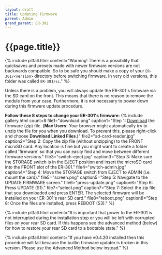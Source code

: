 ```yaml
---
layout: draft
title: Updating Firmware
parent: Admin
grand_parent: ER-301
---
```


# {{page.title}}

{% include pitfall.html
content="Warning! There is a possibility that quicksaves and presets made with newer firmware versions are not backwards compatible. So to be safe you should make a copy of your ```ER-301/<version>``` directory before switching firmware.  In very old versions, this folder was called ```ER-301/sc```."
%}

Unless there is a problem, you will always update the ER-301's firmware via the SD card on the front.  This means that there is no reason to remove the module from your case.  Furthermore, it is not necessary to power down during this firmware update procedure.

**Follow these 8 steps to change your ER-301's firmware:**
{% include gallery.html
count=8
file1="download.png"
caption1="Step 1: [Download](https://github.com/odevices/er-301/releases) the firmware (zip) file. (**Mac Users:** Your browser might automatically try to unzip the file for you when you download. To prevent this, please right-click and choose **Download Linked Files**.)"
file2="sd-card-reader.jpg"
caption2="Step 2: Copy the zip file (without unzipping) to the FRONT microSD card. Any location is fine but you might want to create a folder called 'firmware' so that you can easily find and move between different firmware versions."
file3="switch-eject.jpg"
caption3="Step 3: Make sure the STORAGE switch is in the EJECT position and insert the microSD card into the FRONT slot of the ER-301."
file4="switch-admin.jpg"
caption4="Step 4: Move the STORAGE switch from EJECT to ADMIN (i.e. mount the card)."
file5="screen.png"
caption5="Step 5: Navigate to the UPDATE FIRMWARE screen."
file6="press-update.png"
caption6="Step 6: Press UPDATE (S1)."
file7="select.png"
caption7="Step 7: Select the zip file that you downloaded and press ENTER. The selected firmware will be installed on your ER-301's rear SD card."
file8="reboot.png"
caption8="Step 8: Once the files are installed, press REBOOT (S3)."
%}

{% include pitfall.html
content="It is important that power to the ER-301 is not interrupted during the installation step or you will be left with corrupted files on your rear SD card.  If this happens see the advanced method (below) for how to restore your rear SD card to a bootable state."
%}

{% include pitfall.html
content="If you have v0.4.20 installed then this procedure will fail because the builtin firmware updater is broken in this version.  Please use the Advanced Method below instead."
%}
